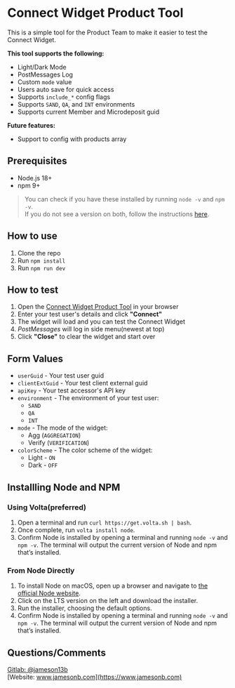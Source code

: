 # Connect Widget Product Tool

This is a simple tool for the Product Team to make it easier to test the Connect Widget.

**This tool supports the following:**

- Light/Dark Mode
- PostMessages Log
- Custom `mode` value
- Users auto save for quick access
- Supports `include_*` config flags
- Supports `SAND`, `QA`, and `INT` environments
- Supports current Member and Microdeposit guid

**Future features:**

- Support to config with products array

## Prerequisites

- Node.js 18+
- npm 9+

> You can check if you have these installed by running `node -v` and `npm -v`.  
> If you do not see a version on both, follow the instructions [here](#installing-node-and-npm).

## How to use

1. Clone the repo
2. Run `npm install`
3. Run `npm run dev`

## How to test

1. Open the [Connect Widget Product Tool](http://localhost:5173/) in your browser
2. Enter your test user's details and click **"Connect"**
3. The widget will load and you can test the Connect Widget
4. _PostMessages_ will log in side menu(newest at top)
5. Click **"Close"** to clear the widget and start over

## Form Values

- `userGuid` - Your test user guid
- `clientExtGuid` - Your test client external guid
- `apiKey` - Your test accessor's API key
- `environment` - The environment of your test user:
  - `SAND`
  - `QA`
  - `INT`
- `mode` - The mode of the widget:
  - Agg (`AGGREGATION`)
  - Verify (`VERIFICATION`)
- `colorScheme` - The color scheme of the widget:
  - Light - `ON`
  - Dark - `OFF`

## Installling Node and NPM

### Using Volta(preferred)

1. Open a terminal and run `curl https://get.volta.sh | bash`.
1. Once complete, run `volta install node`.
1. Confirm Node is installed by opening a terminal and running `node -v` and `npm -v`. The terminal will output the current version of Node and npm that’s installed.

### From Node Directly

1. To install Node on macOS, open up a browser and navigate to [the official Node website](https://nodejs.org/?ref=ghost.org).
1. Click on the LTS version on the left and download the installer.
1. Run the installer, choosing the default options.
1. Confirm Node is installed by opening a terminal and running `node -v` and `npm -v`. The terminal will output the current version of Node and npm that’s installed.

## Questions/Comments

[Gitlab: @jameson13b](https://github.com/jameson13b)  
[Website: www.jamesonb.com](https://www.jamesonb.com)

